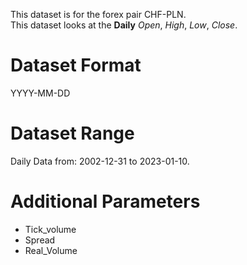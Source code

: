 This dataset is for the forex pair CHF-PLN.    
This dataset looks at the **Daily** _Open_, _High_, _Low_, _Close_.   

# Dataset Format  

YYYY-MM-DD    

# Dataset Range    

Daily Data from: 2002-12-31 to 2023-01-10.    

# Additional Parameters    

* Tick_volume    
* Spread    
* Real_Volume    
 